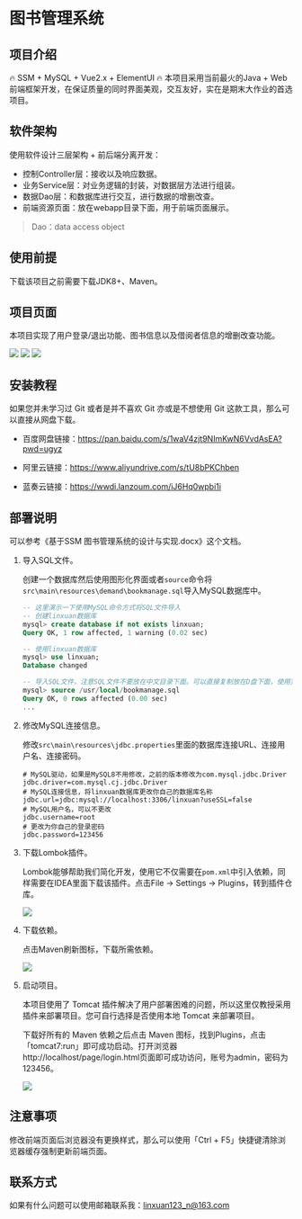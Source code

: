 # 图书管理系统

## 项目介绍
🔥 SSM + MySQL + Vue2.x + ElementUI 🔥
本项目采用当前最火的Java + Web前端框架开发，在保证质量的同时界面美观，交互友好，实在是期末大作业的首选项目。

## 软件架构

使用软件设计三层架构 + 前后端分离开发：

* 控制Controller层：接收以及响应数据。
* 业务Service层：对业务逻辑的封装，对数据层方法进行组装。
* 数据Dao层：和数据库进行交互，进行数据的增删改查。
* 前端资源页面：放在webapp目录下面，用于前端页面展示。

> Dao：data access object

## 使用前提

下载该项目之前需要下载JDK8+、Maven。

## 项目页面

本项目实现了用户登录/退出功能、图书信息以及借阅者信息的增删改查功能。

<img src="https://gitee.com/linxuanstar/bookProject/raw/master/src/main/resources/img/2-1.png"/>

<img src="https://gitee.com/linxuanstar/bookProject/raw/master/src/main/resources/img/2-2.png" />

<img src="https://gitee.com/linxuanstar/bookProject/raw/master/src/main/resources/img/2-3.png" />

## 安装教程

如果您并未学习过 Git 或者是并不喜欢 Git 亦或是不想使用 Git 这款工具，那么可以直接从网盘下载。

- 百度网盘链接：https://pan.baidu.com/s/1waV4zjt9NImKwN6VvdAsEA?pwd=ugyz 

- 阿里云链接：https://www.aliyundrive.com/s/tU8bPKChben
- 蓝奏云链接：https://wwdi.lanzoum.com/iJ6Hq0wpbi1i
## 部署说明

可以参考《基于SSM 图书管理系统的设计与实现.docx》这个文档。

1. 导入SQL文件。

   创建一个数据库然后使用图形化界面或者`source`命令将`src\main\resources\demand\bookmanage.sql`导入MySQL数据库中。

   ```sql
   -- 这里演示一下使用MySQL命令方式将SQL文件导入
   -- 创建linxuan数据库
   mysql> create database if not exists linxuan;
   Query OK, 1 row affected, 1 warning (0.02 sec)
   
   -- 使用linxuan数据库
   mysql> use linxuan;
   Database changed
   
   -- 导入SQL文件，注意SQL文件不要放在中文目录下面。可以直接复制放在D盘下面，使用完之后删除掉。
   mysql> source /usr/local/bookmanage.sql
   Query OK, 0 rows affected (0.00 sec)
   ...
   ```

2. 修改MySQL连接信息。

   修改`src\main\resources\jdbc.properties`里面的数据库连接URL、连接用户名、连接密码。

   ```properties
   # MySQL驱动，如果是MySQL8不用修改，之前的版本修改为com.mysql.jdbc.Driver
   jdbc.driver=com.mysql.cj.jdbc.Driver
   # MySQL连接信息，将linxuan数据库更改你自己的数据库名称
   jdbc.url=jdbc:mysql://localhost:3306/linxuan?useSSL=false
   # MySQL用户名，可以不更改
   jdbc.username=root
   # 更改为你自己的登录密码
   jdbc.password=123456
   ```

3. 下载Lombok插件。

   Lombok能够帮助我们简化开发，使用它不仅需要在`pom.xml`中引入依赖，同样需要在IDEA里面下载该插件。点击File -> Settings -> Plugins，转到插件仓库。

   <img src="https://gitee.com/linxuanstar/bookProject/raw/master/src/main/resources/img/1-2%E4%B8%8B%E8%BD%BDLombok%E6%8F%92%E4%BB%B6.png" />

4. 下载依赖。

   点击Maven刷新图标，下载所需依赖。

   <img src="https://gitee.com/linxuanstar/bookProject/raw/master/src/main/resources/img/1-1Maven%E5%88%B7%E6%96%B0.png" />

5. 启动项目。

   本项目使用了 Tomcat 插件解决了用户部署困难的问题，所以这里仅教授采用插件来部署项目。您可自行选择是否使用本地 Tomcat 来部署项目。

   下载好所有的 Maven 依赖之后点击 Maven 图标，找到Plugins，点击「tomcat7:run」即可成功启动。打开浏览器http://localhost/page/login.html页面即可成功访问，账号为admin，密码为123456。

   <img src="https://gitee.com/linxuanstar/bookProject/raw/master/src/main/resources/img/1-3%E5%90%AF%E5%8A%A8%E9%A1%B9%E7%9B%AE.png" />

## 注意事项

修改前端页面后浏览器没有更换样式，那么可以使用「Ctrl + F5」快捷键清除浏览器缓存强制更新前端页面。

## 联系方式

如果有什么问题可以使用邮箱联系我：linxuan123_n@163.com
